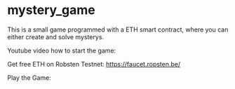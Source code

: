 # mystery_game
This is a small game programmed with a ETH smart contract, where you can either create and solve mysterys. 

Youtube video how to start the game: 

Get free ETH on Robsten Testnet: https://faucet.ropsten.be/

Play the Game: 
